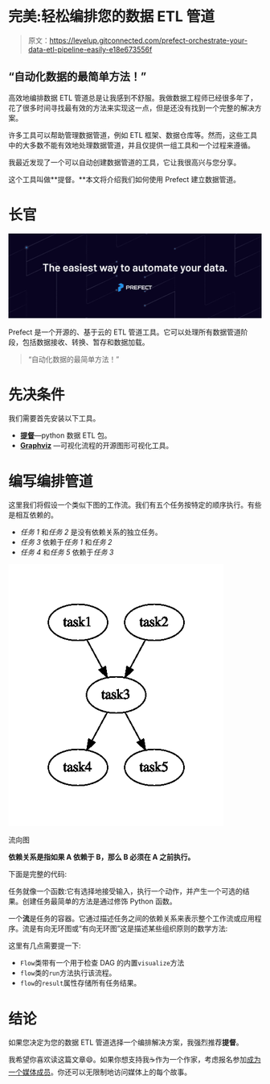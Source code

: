 # 完美:轻松编排您的数据 ETL 管道

> 原文：<https://levelup.gitconnected.com/prefect-orchestrate-your-data-etl-pipeline-easily-e18e673556f>

## “自动化数据的最简单方法！”

高效地编排数据 ETL 管道总是让我感到不舒服。我做数据工程师已经很多年了，花了很多时间寻找最有效的方法来实现这一点，但是还没有找到一个完整的解决方案。

许多工具可以帮助管理数据管道，例如 ETL 框架、数据仓库等。然而，这些工具中的大多数不能有效地处理数据管道，并且仅提供一组工具和一个过程来遵循。

我最近发现了一个可以自动创建数据管道的工具，它让我很高兴与您分享。

这个工具叫做**提督。**本文将介绍我们如何使用 Prefect 建立数据管道。

# 长官

![](img/316f02fda2160a5a7d1d03c32b7ca113.png)

Prefect 是一个开源的、基于云的 ETL 管道工具。它可以处理所有数据管道阶段，包括数据接收、转换、暂存和数据加载。

> “自动化数据的最简单方法！”

# 先决条件

我们需要首先安装以下工具。

*   [**提督**](https://docs.prefect.io/core/getting_started/install.html#basic-installation)—python 数据 ETL 包。
*   [**Graphviz**](https://graphviz.org/) —可视化流程的开源图形可视化工具。

# 编写编排管道

这里我们将假设一个类似下图的工作流。我们有五个任务按特定的顺序执行。有些是相互依赖的。

*   *任务 1* 和*任务 2* 是没有依赖关系的独立任务。
*   *任务 3* 依赖于*任务 1* 和*任务 2*
*   *任务 4* 和*任务 5* 依赖于*任务 3*

![](img/41b9c5567851343933c26ad1ba2783aa.png)

流向图

**依赖关系是指如果 A 依赖于 B，那么 B 必须在 A 之前执行。**

下面是完整的代码:

任务就像一个函数:它有选择地接受输入，执行一个动作，并产生一个可选的结果。创建任务最简单的方法是通过修饰 Python 函数。

一个**流**是任务的容器。它通过描述任务之间的依赖关系来表示整个工作流或应用程序。流是有向无环图或“有向无环图”这是描述某些组织原则的数学方法:

这里有几点需要提一下:

*   `Flow`类带有一个用于检查 DAG 的内置`visualize`方法
*   `flow`类的`run`方法执行该流程。
*   `flow`的`result`属性存储所有任务结果。

# 结论

如果您决定为您的数据 ETL 管道选择一个编排解决方案，我强烈推荐**提督**。

我希望你喜欢读这篇文章😄。如果你想支持我☕作为一个作家，考虑报名参加[成为一个媒体成员](https://jerryan.medium.com/membership)。你还可以无限制地访问媒体上的每个故事。